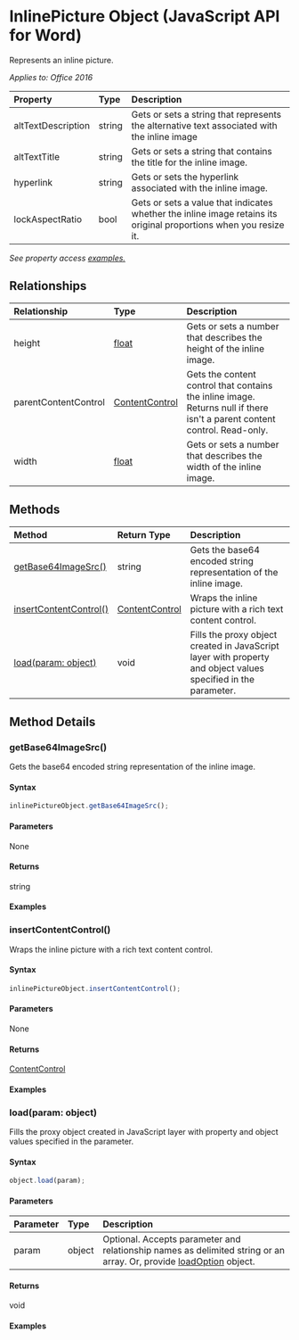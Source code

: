 # InlinePicture Object (JavaScript API for Word)

Represents an inline picture.

_Applies to: Office 2016_

| Property	   | Type	|Description
|:---------------|:--------|:----------|
|altTextDescription|string|Gets or sets a string that represents the alternative text associated with the inline image|
|altTextTitle|string|Gets or sets a string that contains the title for the inline image.|
|hyperlink|string|Gets or sets the hyperlink associated with the inline image.|
|lockAspectRatio|bool|Gets or sets a value that indicates whether the inline image retains its original proportions when you resize it.|

_See property access [examples.](#property-access-examples)_

## Relationships
| Relationship | Type	|Description|
|:---------------|:--------|:----------|
|height|[float](float.md)|Gets or sets a number that describes the height of the inline image.|
|parentContentControl|[ContentControl](contentcontrol.md)|Gets the content control that contains the inline image. Returns null if there isn't a parent content control. Read-only.|
|width|[float](float.md)|Gets or sets a number that describes the width of the inline image.|

## Methods

| Method		   | Return Type	|Description|
|:---------------|:--------|:----------|
|[getBase64ImageSrc()](#getbase64imagesrc)|string|Gets the base64 encoded string representation of the inline image.|
|[insertContentControl()](#insertcontentcontrol)|[ContentControl](contentcontrol.md)|Wraps the inline picture with a rich text content control.|
|[load(param: object)](#loadparam-object)|void|Fills the proxy object created in JavaScript layer with property and object values specified in the parameter.|

## Method Details

### getBase64ImageSrc()
Gets the base64 encoded string representation of the inline image.

#### Syntax
```js
inlinePictureObject.getBase64ImageSrc();
```

#### Parameters
None

#### Returns
string

#### Examples
### insertContentControl()
Wraps the inline picture with a rich text content control.

#### Syntax
```js
inlinePictureObject.insertContentControl();
```

#### Parameters
None

#### Returns
[ContentControl](contentcontrol.md)

#### Examples
### load(param: object)
Fills the proxy object created in JavaScript layer with property and object values specified in the parameter.

#### Syntax
```js
object.load(param);
```

#### Parameters
| Parameter	   | Type	|Description|
|:---------------|:--------|:----------|
|param|object|Optional. Accepts parameter and relationship names as delimited string or an array. Or, provide [loadOption](loadoption.md) object.|

#### Returns
void

#### Examples

